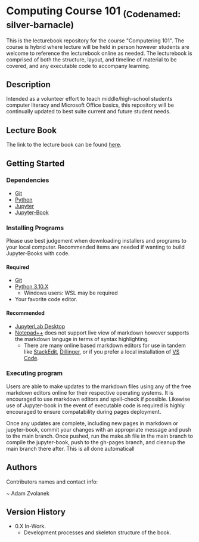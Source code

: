 # Computing Course 101 <sub>(Codenamed: silver-barnacle)</sub>

This is the lecturebook repository for the course "Computering 101". The course is hybrid where lecture will be held in person however students are welcome to reference the lecturebook online as needed. The lecturebook is comprised of both the structure, layout, and timeline of material to be covered, and any executable code to accompany learning.

## Description

Intended as a volunteer effort to teach middle/high-school students computer literacy and Microsoft Office basics, this repository will be continually updated to best suite current and future student needs. 

## Lecture Book
The link to the lecture book can be found [here](https://adamzvolanek.github.io/silver-barnacle/).

## Getting Started

### Dependencies

* [Git](https://git-scm.com)
* [Python](https://www.python.org)
* [Jupyter](https://jupyter.org/)
* [Jupyter-Book](https://jupyterbook.org/en/stable/intro.html)

### Installing Programs
Please use best judgement when downloading installers and programs to your local computer. Recommended items are needed if wanting to build Jupyter-Books with code.

#### Required
* [Git](https://git-scm.com/book/en/v2/Getting-Started-Installing-Git)
* [Python 3.10.X](https://www.python.org/downloads/)
  * Windows users: WSL may be required
* Your favorite code editor.

#### Recommended
* [JupyterLab Desktop](https://github.com/jupyterlab/jupyterlab-desktop)
* [Notepad++](https://notepad-plus-plus.org/) does not support live view of markdown however supports the markdown languge in terms of syntax highlighting.
  * There are many online based markdown editors for use in tandem like [StackEdit](https://stackedit.io/), [Dillinger](https://dillinger.io/), or if you prefer a local installation of [VS Code](https://code.visualstudio.com/).

### Executing program

Users are able to make updates to the markdown files using any of the free markdown editors online for their respective operating systems. It is encouraged to use markdown editors and spell-check if possible. Likewise use of Jupyter-book in the event of executable code is required is highly encouraged to ensure compatability during pages deployment.

Once any updates are complete, including new pages in markdown or jupyter-book, commit your changes with an appropriate message and push to the main branch. Once pushed, run the make.sh file in the main branch to compile the jupyter-book, push to the gh-pages branch, and cleanup the main branch there after. This is all done automaticall

## Authors

Contributors names and contact info:

~ Adam Zvolanek 

## Version History

* 0.X In-Work.
  * Development processes and skeleton structure of the book.
